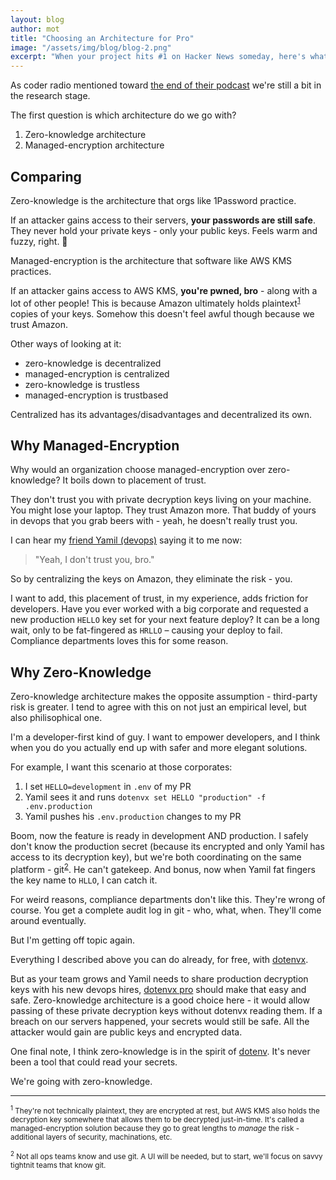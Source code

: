 ```yaml
---
layout: blog
author: mot
title: "Choosing an Architecture for Pro"
image: "/assets/img/blog/blog-2.png"
excerpt: "When your project hits #1 on Hacker News someday, here's what you can expect in terms of visits, stars, and more."
---
```


As coder radio mentioned toward [the end of their podcast](https://coder.show/576?t=3080) we're still a bit in the research stage.

The first question is which architecture do we go with?

1. Zero-knowledge architecture
2. Managed-encryption architecture

## Comparing

Zero-knowledge is the architecture that orgs like 1Password practice.

If an attacker gains access to their servers, **your passwords are still safe**. They never hold your private keys - only your public keys. Feels warm and fuzzy, right. 🧸

Managed-encryption is the architecture that software like AWS KMS practices.

If an attacker gains access to AWS KMS, **you're pwned, bro** - along with a lot of other people! This is because Amazon ultimately holds plaintext<sup>[1](#footnote1)</sup> copies of your keys. Somehow this doesn't feel awful though because we trust Amazon.

Other ways of looking at it:

* zero-knowledge is decentralized
* managed-encryption is centralized
* zero-knowledge is trustless
* managed-encryption is trustbased

Centralized has its advantages/disadvantages and decentralized its own.

## Why Managed-Encryption

Why would an organization choose managed-encryption over zero-knowledge? It boils down to placement of trust.

They don't trust you with private decryption keys living on your machine. You might lose your laptop. They trust Amazon more. That buddy of yours in devops that you grab beers with - yeah, he doesn't really trust you.

I can hear my [friend Yamil (devops)](https://github.com/elbuo8) saying it to me now:

> "Yeah, I don't trust you, bro."

So by centralizing the keys on Amazon, they eliminate the risk - you.

I want to add, this placement of trust, in my experience, adds friction for developers. Have you ever worked with a big corporate and requested a new production `HELLO` key set for your next feature deploy? It can be a long wait, only to be fat-fingered as `HRLLO` – causing your deploy to fail. Compliance departments loves this for some reason.

## Why Zero-Knowledge

Zero-knowledge architecture makes the opposite assumption - third-party risk is greater. I tend to agree with this on not just an empirical level, but also philisophical one.

I'm a developer-first kind of guy. I want to empower developers, and I think when you do you actually end up with safer and more elegant solutions.

For example, I want this scenario at those corporates:

1. I set `HELLO=development` in `.env` of my PR
2. Yamil sees it and runs `dotenvx set HELLO "production" -f .env.production`
3. Yamil pushes his `.env.production` changes to my PR

Boom, now the feature is ready in development AND production. I safely don't know the production secret (because its encrypted and only Yamil has access to its decryption key), but we're both coordinating on the same platform - git<sup>[2](#footnote2)</sup>. He can't gatekeep. And bonus, now when Yamil fat fingers the key name to `HLLO`, I can catch it.

For weird reasons, compliance departments don't like this. They're wrong of course. You get a complete audit log in git - who, what, when. They'll come around eventually.

But I'm getting off topic again.

Everything I described above you can do already, for free, with [dotenvx](https://github.com/dotenvx/dotenvx).

But as your team grows and Yamil needs to share production decryption keys with his new devops hires, [dotenvx pro](https://github.com/dotenvx/dotenvx/issues/259) should make that easy and safe. Zero-knowledge architecture is a good choice here - it would allow passing of these private decryption keys without dotenvx reading them. If a breach on our servers happened, your secrets would still be safe. All the attacker would gain are public keys and encrypted data.

One final note, I think zero-knowledge is in the spirit of [dotenv](https://github.com/motdotla/dotenv). It's never been a tool that could read your secrets.

We're going with zero-knowledge.

---

<small><sup id="footnote1">1</sup> They're not technically plaintext, they are encrypted at rest, but AWS KMS also holds the decryption key somewhere that allows them to be decrypted just-in-time. It's called a managed-encryption solution because they go to great lengths to *manage* the risk - additional layers of security, machinations, etc.</small>

<small><sup id="footnote2">2</sup> Not all ops teams know and use git. A UI will be needed, but to start, we'll focus on savvy tightnit teams that know git.</small>
